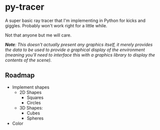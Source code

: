 # py-tracer

A super basic ray tracer that I'm implementing in Python for kicks and giggles. Probably
won't work right for a little while.

Not that anyone but me will care.

_**Note**: This doesn't actually present any graphics itself, it merely provides the data to be used
to provide a graphical display of the environment (meaning you'll need to interface this with a
graphics library to display the contents of the scene)._

## Roadmap

- Implement shapes
    - 2D Shapes
        - Squares
        - Circles
    - 3D Shapes:
        - Cubes
        - Spheres
- Color